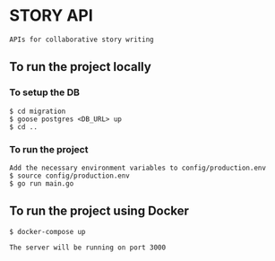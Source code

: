 # STORY API
    
    APIs for collaborative story writing

## To run the project locally
### To setup the DB
    $ cd migration
    $ goose postgres <DB_URL> up
    $ cd ..

### To run the project

    Add the necessary environment variables to config/production.env
    $ source config/production.env
    $ go run main.go

## To run the project using Docker
    
    $ docker-compose up

    The server will be running on port 3000
